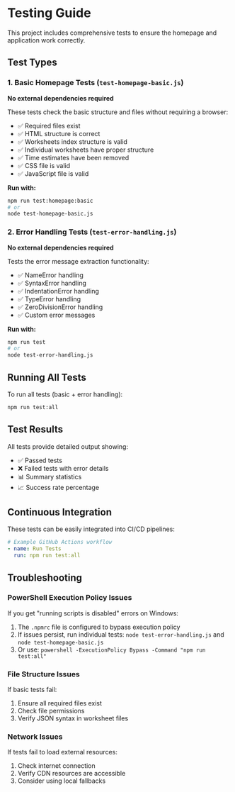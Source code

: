 # Testing Guide

This project includes comprehensive tests to ensure the homepage and application work correctly.

## Test Types

### 1. Basic Homepage Tests (`test-homepage-basic.js`)
**No external dependencies required**

These tests check the basic structure and files without requiring a browser:
- ✅ Required files exist
- ✅ HTML structure is correct
- ✅ Worksheets index structure is valid
- ✅ Individual worksheets have proper structure
- ✅ Time estimates have been removed
- ✅ CSS file is valid
- ✅ JavaScript file is valid

**Run with:**
```bash
npm run test:homepage:basic
# or
node test-homepage-basic.js
```

### 2. Error Handling Tests (`test-error-handling.js`)
**No external dependencies required**

Tests the error message extraction functionality:
- ✅ NameError handling
- ✅ SyntaxError handling
- ✅ IndentationError handling
- ✅ TypeError handling
- ✅ ZeroDivisionError handling
- ✅ Custom error messages

**Run with:**
```bash
npm run test
# or
node test-error-handling.js
```



## Running All Tests

To run all tests (basic + error handling):
```bash
npm run test:all
```

## Test Results

All tests provide detailed output showing:
- ✅ Passed tests
- ❌ Failed tests with error details
- 📊 Summary statistics
- 📈 Success rate percentage

## Continuous Integration

These tests can be easily integrated into CI/CD pipelines:

```yaml
# Example GitHub Actions workflow
- name: Run Tests
  run: npm run test:all
```

## Troubleshooting

### PowerShell Execution Policy Issues
If you get "running scripts is disabled" errors on Windows:
1. The `.npmrc` file is configured to bypass execution policy
2. If issues persist, run individual tests: `node test-error-handling.js` and `node test-homepage-basic.js`
3. Or use: `powershell -ExecutionPolicy Bypass -Command "npm run test:all"`



### File Structure Issues
If basic tests fail:
1. Ensure all required files exist
2. Check file permissions
3. Verify JSON syntax in worksheet files

### Network Issues
If tests fail to load external resources:
1. Check internet connection
2. Verify CDN resources are accessible
3. Consider using local fallbacks
